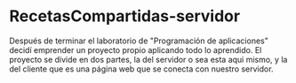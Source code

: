 # RecetasCompartidas-servidor
Después de terminar el laboratorio de "Programación de aplicaciones" decidí emprender un proyecto propio aplicando todo lo aprendido.
El proyecto se divide en dos partes, la del servidor o sea esta aqui mismo, y la del cliente que es una página web que se conecta con nuestro servidor.
